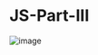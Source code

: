 # JS-Part-III
![image](https://github.com/LaFave1/JS-Part-III/assets/160167777/d7ea4976-6997-48b2-83bf-6e548214eede)
